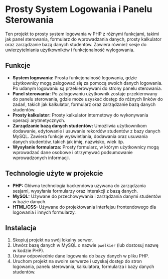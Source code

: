 # Prosty System Logowania i Panelu Sterowania

Ten projekt to prosty system logowania w PHP z różnymi funkcjami, takimi jak panel sterowania, formularz do wprowadzania danych, prosty kalkulator oraz zarządzanie bazą danych studentów. Zawiera również sesje do uwierzytelniania użytkowników i funkcjonalność wylogowania.

## Funkcje

- **System logowania:** Prosta funkcjonalność logowania, gdzie użytkownicy mogą zalogować się za pomocą swoich danych logowania. Po udanym logowaniu są przekierowywani do strony panelu sterowania.
- **Panel sterowania:** Po zalogowaniu użytkownik zostaje przekierowany do panelu sterowania, gdzie może uzyskać dostęp do różnych linków do zadań, takich jak kalkulator, formularz oraz zarządzanie bazą danych studentów.
- **Prosty kalkulator:** Prosty kalkulator internetowy do wykonywania operacji arytmetycznych.
- **Zarządzanie bazą danych studentów:** Umożliwia użytkownikom dodawanie, edytowanie i usuwanie rekordów studentów z bazy danych MySQL. Zawiera funkcje wyświetlania, dodawania oraz usuwania danych studentów, takich jak imię, nazwisko, wiek itp.
- **Wysyłanie formularza:** Prosty formularz, w którym użytkownicy mogą wprowadzać dane osobowe i otrzymywać podsumowanie wprowadzonych informacji.

## Technologie użyte w projekcie

- **PHP:** Główna technologia backendowa używana do zarządzania sesjami, wysyłania formularzy oraz interakcji z bazą danych.
- **MySQL:** Używane do przechowywania i zarządzania danymi studentów w bazie danych.
- **HTML/CSS:** Używane do projektowania interfejsu frontendowego dla logowania i innych formularzy.

## Instalacja

1. Skopiuj projekt na swój lokalny serwer.
2. Utwórz bazę danych w MySQL o nazwie `pwelkier` (lub dostosuj nazwę w kodzie PHP).
3. Ustaw odpowiednie dane logowania do bazy danych w pliku PHP.
4. Uruchom projekt na swoim serwerze i uzyskaj dostęp do stron logowania, panelu sterowania, kalkulatora, formularza i bazy danych studentów.
